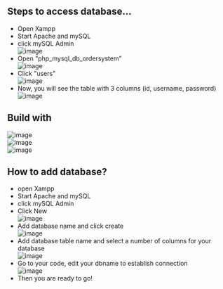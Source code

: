 ## Steps to access database...<br />
- Open Xampp<br />
- Start Apache and mySQL<br />
- click mySQL Admin<br />
  ![image](https://github.com/Randzzzz/OrderManagementSystem-LoginSystem/assets/104549331/99eae58c-097e-435e-a28c-7e000b5ea135)<br />
- Open "php_mysql_db_ordersystem"<br />
  ![image](https://github.com/Randzzzz/OrderManagementSystem-LoginSystem/assets/104549331/d43d562b-ff80-40ed-af9b-3459d36ff568)<br />
- Click "users"<br />
  ![image](https://github.com/Randzzzz/OrderManagementSystem-LoginSystem/assets/104549331/71367a1b-1f65-4be6-8e87-be5c2052bfdc)<br />
- Now, you will see the table with 3 columns (id, username, password)<br />
![image](https://github.com/Randzzzz/OrderManagementSystem-LoginSystem/assets/104549331/19a8766a-8e5a-45b9-baa5-baf7a104f862)


## Build with
![image](https://img.shields.io/badge/PHP-777BB4?style=for-the-badge&logo=php&logoColor=white)<br />
![image](https://img.shields.io/badge/JavaScript-323330?style=for-the-badge&logo=javascript&logoColor=F7DF1E)<br />
![image](https://img.shields.io/badge/%3C/%3E%20htmx-3D72D7?style=for-the-badge&logo=mysl&logoColor=white)<br />

## How to add database?
- open Xampp<br />
- Start Apache and mySQL<br />
- click mySQL Admin<br />
- Click New<br />
  ![image](https://github.com/Randzzzz/OrderManagementSystem-LoginSystem/assets/104549331/a77ecfa3-8193-4b2d-b152-74cf3767c1d9)<br />
- Add database name and click create<br />
  ![image](https://github.com/Randzzzz/OrderManagementSystem-LoginSystem/assets/104549331/f9c7549b-c96c-40c0-aaac-c63cfab4a0df)<br />
- Add database table name and select a number of columns for your database<br />
  ![image](https://github.com/Randzzzz/OrderManagementSystem-LoginSystem/assets/104549331/370ec215-9caf-4c43-93cc-e86cd742da0d)<br />
- Go to your code, edit your dbname to establish connection<br />
  ![image](https://github.com/Randzzzz/OrderManagementSystem-LoginSystem/assets/104549331/75a5ca27-1673-46b3-97ad-7db4c248ad8f)<br />
- Then you are ready to go!






